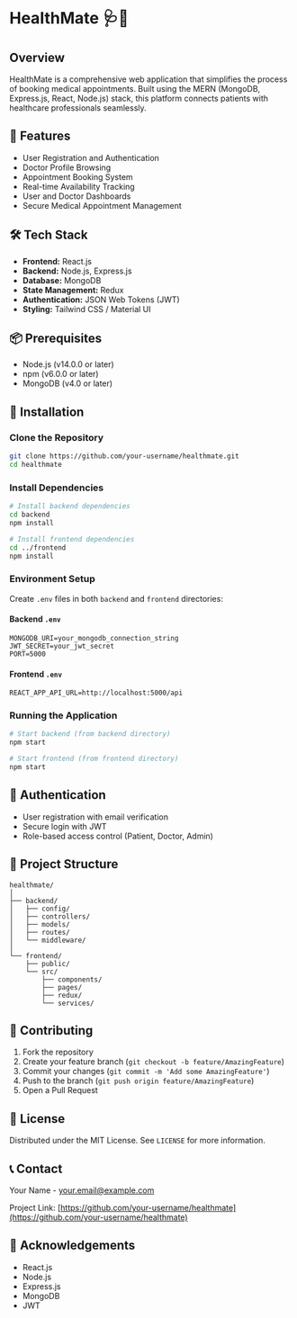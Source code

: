 # HealthMate 🩺📅

## Overview
HealthMate is a comprehensive web application that simplifies the process of booking medical appointments. Built using the MERN (MongoDB, Express.js, React, Node.js) stack, this platform connects patients with healthcare professionals seamlessly.

## 🌟 Features
- User Registration and Authentication
- Doctor Profile Browsing
- Appointment Booking System
- Real-time Availability Tracking
- User and Doctor Dashboards
- Secure Medical Appointment Management

## 🛠 Tech Stack
- **Frontend:** React.js
- **Backend:** Node.js, Express.js
- **Database:** MongoDB
- **State Management:** Redux
- **Authentication:** JSON Web Tokens (JWT)
- **Styling:** Tailwind CSS / Material UI

## 📦 Prerequisites
- Node.js (v14.0.0 or later)
- npm (v6.0.0 or later)
- MongoDB (v4.0 or later)

## 🚀 Installation

### Clone the Repository
```bash
git clone https://github.com/your-username/healthmate.git
cd healthmate
```

### Install Dependencies
```bash
# Install backend dependencies
cd backend
npm install

# Install frontend dependencies
cd ../frontend
npm install
```

### Environment Setup
Create `.env` files in both `backend` and `frontend` directories:

#### Backend `.env`
```
MONGODB_URI=your_mongodb_connection_string
JWT_SECRET=your_jwt_secret
PORT=5000
```

#### Frontend `.env`
```
REACT_APP_API_URL=http://localhost:5000/api
```

### Running the Application
```bash
# Start backend (from backend directory)
npm start

# Start frontend (from frontend directory)
npm start
```

## 🔐 Authentication
- User registration with email verification
- Secure login with JWT
- Role-based access control (Patient, Doctor, Admin)

## 📂 Project Structure
```
healthmate/
│
├── backend/
│   ├── config/
│   ├── controllers/
│   ├── models/
│   ├── routes/
│   └── middleware/
│
└── frontend/
    ├── public/
    └── src/
        ├── components/
        ├── pages/
        ├── redux/
        └── services/
```

## 🤝 Contributing
1. Fork the repository
2. Create your feature branch (`git checkout -b feature/AmazingFeature`)
3. Commit your changes (`git commit -m 'Add some AmazingFeature'`)
4. Push to the branch (`git push origin feature/AmazingFeature`)
5. Open a Pull Request

## 📜 License
Distributed under the MIT License. See `LICENSE` for more information.

## 📞 Contact
Your Name - your.email@example.com

Project Link: [https://github.com/your-username/healthmate](https://github.com/your-username/healthmate)

## 🙏 Acknowledgements
- React.js
- Node.js
- Express.js
- MongoDB
- JWT
```

